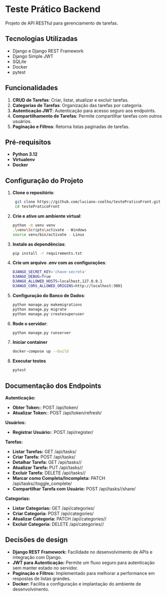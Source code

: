 # Teste Prático Backend

Projeto de API RESTful para gerenciamento de tarefas.

## Tecnologias Utilizadas

- Django e Django REST Framework
- Django Simple JWT
- SQLite
- Docker
- pytest

## Funcionalidades

1. **CRUD de Tarefas**: Criar, listar, atualizar e excluir tarefas.
2. **Categorias de Tarefas**: Organização das tarefas por categoria.
3. **Autenticação JWT**: Autenticação para acesso seguro aos endpoints.
4. **Compartilhamento de Tarefas**: Permite compartilhar tarefas com outros usuários.
5. **Paginação e Filtros**: Retorna listas paginadas de tarefas.

## Pré-requisitos

- **Python 3.12**
- **Virtualenv**
- **Docker**

## Configuração do Projeto

1. **Clone o repositório**:

   ```bash
    git clone https://github.com/luciano-coelho/testePraticoFront.git
    cd testePraticoFront

2. **Crie e ative um ambiente virtual**:
    ```bash
    python -m venv venv
    .\venv\Scripts\activate - Windows
    source venv/bin/activate - Linux

3. **Instale as dependências**:
    ```bash
    pip install -r requirements.txt

4. **Crie um arquivo .env com as configurações**:
    ```bash
    DJANGO_SECRET_KEY='chave-secreta'
    DJANGO_DEBUG=True
    DJANGO_ALLOWED_HOSTS=localhost,127.0.0.1
    DJANGO_CORS_ALLOWED_ORIGINS=http://localhost:3001

5. **Configuração do Banco de Dados**:
    ```bash
    python manage.py makemigrations
    python manage.py migrate
    python manage.py createsuperuser

6. **Rode o servidor**:
    ```bash
    python manage.py runserver

7. **Iniciar container** 
    ```bash
    docker-compose up --build

8. **Executar testes** 
    ```bash
    pytest

## Documentação dos Endpoints

**Autenticação:**
- **Obter Token:**: POST /api/token/
- **Atualizar Token:**: POST /api/token/refresh/

**Usuários:**
- **Registrar Usuário:**: POST /api/register/

**Tarefas:**
- **Listar Tarefas:** GET /api/tasks/
- **Criar Tarefa:** POST /api/tasks/
- **Detalhar Tarefa:** GET /api/tasks/<id>/
- **Atualizar Tarefa:** PUT /api/tasks/<id>/
- **Excluir Tarefa:** DELETE /api/tasks/<id>/
- **Marcar como Completa/Incompleta:** PATCH /api/tasks/<id>/toggle_complete/
- **Compartilhar Tarefa com Usuário:** POST /api/tasks/<id>/share/

**Categorias:**
- **Listar Categorias:** GET /api/categories/
- **Criar Categoria:** POST /api/categories/
- **Atualizar Categoria:** PATCH /api/categories/<id>/
- **Excluir Categoria:** DELETE /api/categories/<id>/

## Decisões de design
- **Django REST Framework:** Facilidade no desenvolvimento de APIs e integração com Django.
- **JWT para Autenticação:** Permite um fluxo seguro para autenticação sem manter estado no servidor.
- **Paginação e Filtros:** Implementado para melhorar a performance em respostas de listas grandes.
- **Docker:** Facilita a configuração e implantação do ambiente de desenvolvimento.
